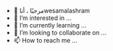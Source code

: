 - 👋 مرحبًا ، أناwesamalashram
- 👀 I’m interested in ...
- 🌱 I’m currently learning ...
- 💞️ I’m looking to collaborate on ...
- 📫 How to reach me ...

<!---
wesamalashram/wesamalashram is a ✨ special ✨ repository because its `README.md` (this file) appears on your GitHub profile.
You can click the Preview link to take a look at your changes.
--->
